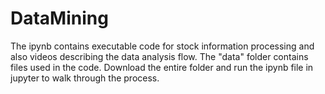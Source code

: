 # DataMining

The ipynb contains executable code for stock information processing and also videos describing the data analysis flow. The "data" folder contains files used in the code. Download the entire folder and run the ipynb file in jupyter to walk through the process.
